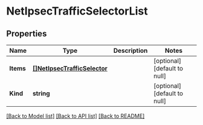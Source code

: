 # NetIpsecTrafficSelectorList

## Properties
Name | Type | Description | Notes
------------ | ------------- | ------------- | -------------
**Items** | [**[]NetIpsecTrafficSelector**](net_ipsec_trafficSelector.md) |  | [optional] [default to null]
**Kind** | **string** |  | [optional] [default to null]

[[Back to Model list]](../README.md#documentation-for-models) [[Back to API list]](../README.md#documentation-for-api-endpoints) [[Back to README]](../README.md)


